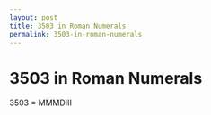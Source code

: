 ```yaml
---
layout: post
title: 3503 in Roman Numerals
permalink: 3503-in-roman-numerals
---
```


# 3503 in Roman Numerals

3503 = MMMDIII
